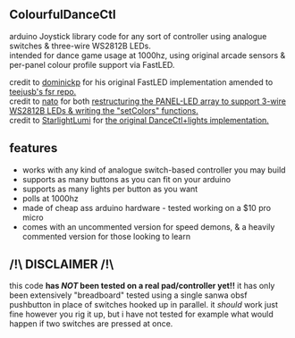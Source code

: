 ColourfulDanceCtl
----
arduino Joystick library code for any sort of controller using analogue switches & three-wire WS2812B LEDs.  
intended for dance game usage at 1000hz, using original arcade sensors & per-panel colour profile support via FastLED.

credit to [dominickp](https://github.com/dominickp) for his original FastLED implementation amended to [teejusb's fsr repo.](https://github.com/teejusb/fsr)  
credit to [nato](https://github.com/Natologic) for both [restructuring the PANEL-LED array to support 3-wire WS2812B LEDs & writing the "setColors" functions.](https://github.com/Natologic/metalTravelPad)  
credit to [StarlightLumi](https://github.com/StarlightLumi) for [the original DanceCtl+lights implementation.](https://github.com/StarlightLumi/DanceCtl)


features
----
- works with any kind of analogue switch-based controller you may build
- supports as many buttons as you can fit on your arduino
- supports as many lights per button as you want
- polls at 1000hz
- made of cheap ass arduino hardware - tested working on a $10 pro micro
- comes with an uncommented version for speed demons, & a heavily commented version for those looking to learn


/!\ DISCLAIMER /!\
----
this code **has *NOT* been tested on a real pad/controller yet!!** it has only been extensively "breadboard" tested using a single sanwa obsf pushbutton in place of switches hooked up in parallel. it *should* work just fine however you rig it up, but i have not tested for example what would happen if two switches are pressed at once.
